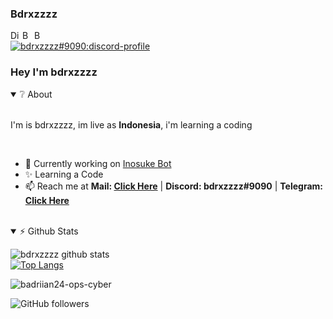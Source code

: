 ### Bdrxzzzz


<a href="https://discord.gg/rCPdnEqPgx">
  <img align="left" alt="Discord Server" width="16px" src="https://cdn.jsdelivr.net/npm/simple-icons@v3/icons/discord.svg" />
</a>
 <a href="https://github.com/badriian24">
  <img align="left" alt="Bdrxzar Github's" width="16px" src="https://cdn.jsdelivr.net/npm/simple-icons@v3/icons/github.svg" />
</a>
 <a href="https://instagram.com/bdrxzzzz?igshid=hh8tyxkb61d4">
  <img align="left" alt="Bdrxzar Github's" width="16px" src="https://cdn.jsdelivr.net/npm/simple-icons@v3/icons/instagram.svg" />
</a>
</p>
<br />

<a href="https://discord.com/users/776714971782053889">
        <img src="https://discord.c99.nl/widget/theme-3/776714971782053889.png" alt="bdrxzzzz#9090:discord-profile"/>
    </a>

### Hey I'm bdrxzzzz&nbsp;
<details open>
  <summary>❔ About</summary>
<br />

I'm is bdrxzzzz, im live as **Indonesia**, i'm learning a coding
</details>
<br />

- 🤖 Currently working on [Inosuke Bot](https://top.gg/bot/802436261519687720)
- ✨ Learning a Code
- 📫 Reach me at **Mail: [Click Here](https://mail.google.com/mail/u/0/?view=cm&fs=1&to=ian24fd24@gmail.com)** | **Discord: bdrxzzzz#9090** | **Telegram: [Click Here](https://t.me/fiqih_badrian)**
<br />
<details open>
<summary>⚡ Github Stats</summary>

![bdrxzzzz github stats](https://github-readme-stats.vercel.app/api?username=badriian24&show_icons=true&theme=tokyonight)
<br />
[![Top Langs](https://github-readme-stats.vercel.app/api/top-langs/?username=badriian24&show_icons=true&theme=tokyonight)](https://github.com/badriian24)
</details>

<p align="left"> <img src="https://komarev.com/ghpvc/?username=badriian24-ops-cyber" alt="badriian24-ops-cyber" /> </p>
<img alt="GitHub followers" src="https://img.shields.io/github/followers/badriian24?style=social" />

